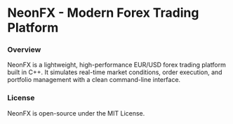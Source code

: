 # NeonFX - Modern Forex Trading Platform


### Overview

NeonFX is a lightweight, high-performance EUR/USD forex trading platform built in C++. It simulates real-time market conditions, order execution, and portfolio management with a clean command-line interface.


### License

NeonFX is open-source under the MIT License.

